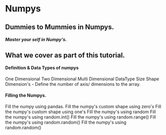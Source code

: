 # Numpys
## Dummies to Mummies in Numpys.
##### Master your self in Numpy's.

## What we cover as part of this tutorial.
#### Definition & Data Types of numpys
  One Dimensional
  Two Dimensional
  Multi Dimensional
  DataType 
  Size
  Shape
  Dimension's - Define the number of axis/ dimensions to the array.
  
####  Filling the Numpys.
  Fill the numpy using pandas.
  Fill the numpy's custom shape using zero's
  Fill the numpy's custom shape using one's
  Fill the numpy's using random
  Fill the numpy's using random.int()
  Fill the numpy's using random.range()
  Fill the numpy's using random.random()
  Fill the numpy's using random.random()
  



